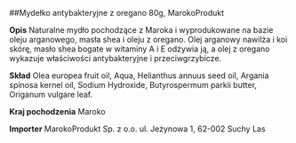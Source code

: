 ##Mydełko antybakteryjne z oregano 80g, MarokoProdukt

**Opis** Naturalne mydło pochodzące z Maroka i wyprodukowane na bazie oleju arganowego, masła shea i oleju z oregano. Olej arganowy nawilża i koi skórę, masło shea bogate w witaminy A i E odżywia ją, a olej z oregano wykazuje właściwości antybakteryjne i przeciwgrzybicze. 

**Skład** Olea europea fruit oil, Aqua, Helianthus annuus seed oil, Argania spinosa kernel oil, Sodium Hydroxide, Butyrospermum parkii butter, Origanum vulgare leaf.

**Kraj pochodzenia** Maroko

**Importer** MarokoProdukt Sp. z o.o.
ul. Jeżynowa 1, 62-002 Suchy Las
